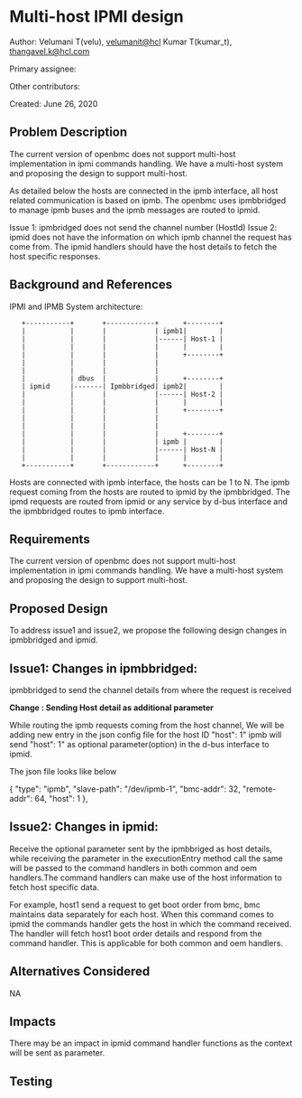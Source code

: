 # Multi-host IPMI design

Author:
  Velumani T(velu),  [velumanit@hcl](mailto:velumanit@hcl.com)
  Kumar T(kumar_t), [thangavel.k@hcl.com](mailto:thangavel.k@hcl.com)

Primary assignee:

Other contributors:

Created:
 June 26, 2020

## Problem Description
The current version of openbmc does not support multi-host implementation in ipmi commands handling. We have a multi-host system and proposing the design to support multi-host.

As detailed below the hosts are connected in the ipmb interface, all host related communication is based on ipmb. The openbmc uses ipmbbridged to manage ipmb buses and the ipmb messages are routed to ipmid.

Issue 1: ipmbridged does not send the channel number (HostId)
Issue 2: ipmid does not have the information on which ipmb channel the request has come from. The ipmid handlers should have the host details to fetch the host specific responses.

## Background and References
IPMI and IPMB System architecture:

       +-----------+       +------------+      +--------+
       |           |       |            | ipmb1|        |
       |           |       |            |------| Host-1 |
       |           |       |            |      |        |
       |           |       |            |      +--------+
       |           |       |            |
       |           |       |            |
       |           | dbus  |            |      +--------+
       | ipmid     |-------| Ipmbbridged| ipmb2|        |
       |           |       |            |------| Host-2 |
       |           |       |            |      |        |
       |           |       |            |      +--------+
       |           |       |            |
       |           |       |            |
       |           |       |            |      +--------+
       |           |       |            | ipmb |        |
       |           |       |            |------| Host-N |
       |           |       |            |      |        |
       +-----------+       +------------+      +--------+
Hosts are connected with ipmb interface, the hosts can be 1 to N. The ipmb request coming from the hosts are routed to ipmid by the ipmbbridged.
The ipmd requests are routed from ipmid or any service by d-bus interface and the ipmbbridged routes to ipmb interface.
## Requirements
The current version of openbmc does not support multi-host implementation in ipmi commands handling. We have a multi-host system and proposing the design to support multi-host.

## Proposed Design

To address issue1 and issue2, we propose the following design changes in 
ipmbbridged and ipmid.

Issue1: Changes in ipmbbridged:
-
ipmbbridged to send the channel details from where the request is received

**Change : Sending Host detail as additional parameter**

While routing the ipmb requests coming from the host channel, We will be adding new entry in the json config file for the host ID  "host": 1" ipmb will send "host": 1" as optional parameter(option) in the d-bus interface to ipmid.

The json file looks like below

{ "type": "ipmb",
"slave-path": "/dev/ipmb-1",
"bmc-addr": 32,
"remote-addr": 64,
"host": 1
},

Issue2: Changes in ipmid:
-
Receive the optional parameter sent by the ipmbbriged as host details, while receiving the parameter in the executionEntry method call the same will be passed to the command handlers in both common and oem handlers.The command handlers can make use of the host information to fetch host specific data.

For example, host1 send a request to get boot order from bmc, bmc maintains data separately for each host. When this command comes to ipmid the commands handler gets the host in which the command received. The handler will fetch host1 boot order details and respond from the command handler. This is applicable for both common and oem handlers.


## Alternatives Considered
NA

## Impacts
There may be an impact in ipmid command handler functions as the context will be  sent as parameter.

## Testing

